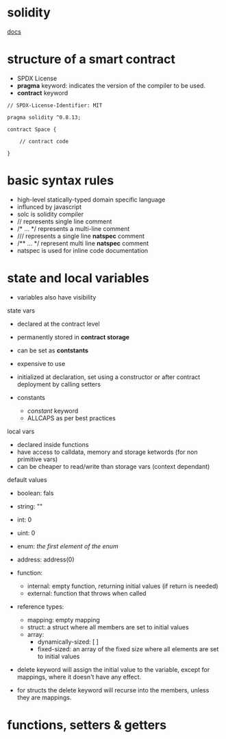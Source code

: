 # solidity

[docs](https://docs.soliditylang.org)

# structure of a smart contract

- SPDX License
- **pragma** keyword: indicates the version of the compiler to be used.
- **contract** keyword

```solidity
// SPDX-License-Identifier: MIT

pragma solidity ^0.8.13;

contract Space {

    // contract code

}

```

# basic syntax rules

- high-level statically-typed domain specific language
- influnced by javascript
- solc is solidity compiler
- // represents single line comment
- /\* ... \*/ represents a multi-line comment
- /// represents a single line **natspec** comment
- /\*\* ... \*/ represent multi line **natspec** comment
- natspec is used for inline code documentation

# state and local variables

- variables also have visibility

state vars

- declared at the contract level
- permanently stored in **contract storage**
- can be set as **contstants**
- expensive to use
- initialized at declaration, set using a constructor or after contract deployment by calling setters

- constants
  - _constant_ keyword
  - ALLCAPS as per best practices

local vars

- declared inside functions
- have access to calldata, memory and storage ketwords (for non primitive vars)
- can be cheaper to read/write than storage vars (context dependant)

default values

- boolean: fals
- string: ""
- int: 0
- uint: 0
- enum: _the first element of the enum_
- address: address(0)
- function:

  - internal: empty function, returning initial values (if return is needed)
  - external: function that throws when called

- reference types:

  - mapping: empty mapping
  - struct: a struct where all members are set to initial values
  - array:
    - dynamically-sized: [ ]
    - fixed-sized: an array of the fixed size where all elements are set to initial values

- delete keyword will assign the initial value to the variable, except for mappings, where it doesn't have any effect.
- for structs the delete keyword will recurse into the members, unless they are mappings.

# functions, setters & getters

